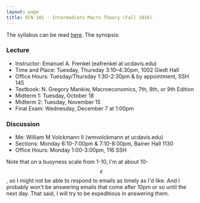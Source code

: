 ```yaml
---
layout: page
title: ECN 101 - Intermediate Macro Theory (Fall 2016)
---
```


The syllabus can be read [here](f2016syllabus.pdf). The synopsis:

### Lecture

* Instructor: Emanuel A. Frenkel (eafrenkel at ucdavis.edu)
* Time and Place: Tuesday, Thursday 3:10–4:30pm, 1002 Giedt Hall
* Office Hours: Tuesday/Thursday 1:30–2:30pm & by appointment, SSH 145
* Textbook: N. Gregory Mankiw, Macroeconomics, 7th, 8th, or 9th Edition
* Midterm 1: Tuesday, October 18
* Midterm 2: Tuesday, November 15
* Final Exam: Wednesday, December 7 at 1:00pm

### Discussion
* Me: William M Volckmann II (wmvolckmann at ucdavis.edu)
* Sections: Monday 6:10-7:00pm & 7:10-8:00pm, Bainer Hall 1130
* Office Hours: Monday 1:00-3:00pm, 116 SSH

Note that on a busyness scale from 1-10, I'm at about 10-$$\epsilon$$, so I might
not be able to respond to emails as timely as I'd like. And I probably won't be
answering emails that come after 10pm or so until the next day. That said, I will
try to be expeditious in answering them.
